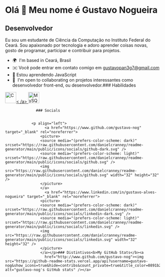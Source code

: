 Olá 👋 Meu nome é Gustavo Nogueira
==================================

Desenvolvedor
-------------

Eu sou um estudante de Ciência da Computação no Instituto Federal do Ceará. Sou apaixonado por tecnologia e adoro aprender coisas novas, gosto de programar, participar e contribuir para projetos.

*   🌍  I'm based in Ceará, Brasil
*   ✉️ Você pode entrar em contato comigo em [gustavopan3g7@gmail.com](mailto:gustavopan3g7@gmail.com)[](mailto:gustavopan3g7@gmail.com)
*   🧠 Estou aprendendo JavaScript
*   🤝  I'm open to collaborating on projetos interessantes como desenvolvedor front-end, ou desenvolvedor.### Habilidades 
<p align="left">
 <a href="https://docs.microsoft.com/en-us/cpp/?view=msvc-170" target="_blank" rel="noreferrer"><img src ="https://raw.githubusercontent.com/danielcranney/readme-generator/main/public/icons/skills/c-colored.svg" width="36" height="36" alt="C" />< /a> <a href="https://www.mysql.com/" target="_blank" rel="noreferrer"><img src="https://raw.githubusercontent.com/danielcranney/readme-generator /main/public/icons/skills/mysql-colored.svg" width="36" height="36" alt="MySQL" /></a> 
                    </p>
                    
                  ### Socials
                  
                  
                <p align="left">
                      <a href="https://www.github.com/gustavo-nog" target="_blank" rel="noreferrer">
                    <picture>
                    <source media="(prefers-color-scheme: dark)" srcset="https://raw.githubusercontent.com/danielcranney/readme-generator/main/public/icons/socials/github-dark.svg" />
                    <source media="(prefers-color-scheme: light)" srcset="https://raw.githubusercontent.com/danielcranney/readme-generator/main/public/icons/socials/github.svg" />
                    <img src="https://raw.githubusercontent.com/danielcranney/readme-generator/main/public/icons/socials/github.svg" width="32" height="32" />
                    </picture>
                    </a>
                      <a href="https://www.linkedin.com/in/gustavo-alves-nogueira" target="_blank" rel="noreferrer">
                    <picture>
                    <source media="(prefers-color-scheme: dark)" srcset="https://raw.githubusercontent.com/danielcranney/readme-generator/main/public/icons/socials/linkedin-dark.svg" />
                    <source media="(prefers-color-scheme: light)" srcset="https://raw.githubusercontent.com/danielcranney/readme-generator/main/public/icons/socials/linkedin.svg" />
                    <img src="https://raw.githubusercontent.com/danielcranney/readme-generator/main/public/icons/socials/linkedin.svg" width="32" height="32" />
                    </picture>
                    </a></p>### Distintivos<b>My GitHub Stats</b><a
                      href="http://www.github.com/gustavo-nog"><img src="https://github-readme-stats.vercel.app/api?username=gustavo-nog&show_icons=true&hide=contribs&count_private=true&title_color=0891b2&text_color=ffffff&icon_color=0891b2&bg_color=1c1917&hide_border=true&show_icons=true" alt="gustavo-nog's GitHub stats" /></a>
